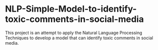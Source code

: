 # NLP-Simple-Model-to-identify-toxic-comments-in-social-media
This project is an attempt to apply the Natural Language Processing Techniques to develop a model that can identify toxic comments in social media.
